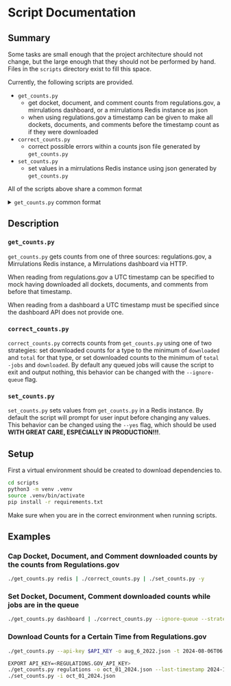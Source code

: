 # Script Documentation

## Summary

Some tasks are small enough that the project architecture should not change, but the large enough that they should not be performed by hand.
Files in the `scripts` directory exist to fill this space.

Currently, the following scripts are provided.

* `get_counts.py`
    * get docket, document, and comment counts from regulations.gov, a mirrulations dashboard, or a mirrulations Redis instance as json
    * when using regulations.gov a timestamp can be given to make all dockets, documents, and comments before the timestamp count as if they were downloaded
* `correct_counts.py`
    * correct possible errors within a counts json file generated by `get_counts.py`
* `set_counts.py`
    * set values in a mirrulations Redis instance using json generated by `get_counts.py`

All of the scripts above share a common format
<details>
<summary><code>get_counts.py</code> common format</summary>

```json
{
  "creation_timestamp": "2024-10-16 15:00:00",
  "dockets": {
    "downloaded": 253807,
    "jobs": 0,
    "total": 253807,
    "last_timestamp": "2024-10-13 04:04:18"
  },
  "documents": {
    "downloaded": 1843774,
    "jobs": 0,
    "total": 1843774,
    "last_timestamp": "2024-10-13 04:04:18"
  },
  "comments": {
    "downloaded": 22240501,
    "jobs": 10,
    "total": 22240511,
    "last_timestamp": "2024-10-13 04:04:18"
  }
}
```

</details>

## Description

### `get_counts.py`

`get_counts.py` gets counts from one of three sources: regulations.gov, a Mirrulations Redis instance, a Mirrulations dashboard via HTTP.

When reading from regulations.gov a UTC timestamp can be specified to mock having downloaded all dockets, documents, and comments from before that timestamp.

When reading from a dashboard a UTC timestamp must be specified since the dashboard API does not provide one.

### `correct_counts.py`

`correct_counts.py` corrects counts from `get_counts.py` using one of two strategies: set downloaded counts for a type to the minimum of `downloaded` and `total` for that type, or set downloaded counts to the minimum of `total -jobs` and `downloaded`.
By default any queued jobs will cause the script to exit and output nothing, this behavior can be changed with the `--ignore-queue` flag.

### `set_counts.py`

`set_counts.py` sets values from `get_counts.py` in a Redis instance.
By default the script will prompt for user input before changing any values.
This behavior can be changed using the `--yes` flag, which should be used **WITH GREAT CARE, ESPECIALLY IN PRODUCTION!!!**.

## Setup

First a virtual environment should be created to download dependencies to.

```bash
cd scripts
python3 -m venv .venv
source .venv/bin/activate
pip install -r requirements.txt
```

Make sure when you are in the correct environment when running scripts.

## Examples

### Cap Docket, Document, and Comment downloaded counts by the counts from Regulations.gov

```bash
./get_counts.py redis | ./correct_counts.py | ./set_counts.py -y
```

### Set Docket, Document, Comment downloaded counts while jobs are in the queue

```bash
./get_counts.py dashboard | ./correct_counts.py --ignore-queue --strategy diff_total_with_jobs | ./set_counts.py -y
```

### Download Counts for a Certain Time from Regulations.gov

```bash
./get_counts.py --api-key $API_KEY -o aug_6_2022.json -t 2024-08-06T06:20:50Z

EXPORT API_KEY=<REGULATIONS.GOV_API_KEY>
./get_counts.py regulations -o oct_01_2024.json --last-timestamp 2024-10-01T15:30:10Z
./set_counts.py -i oct_01_2024.json
```
